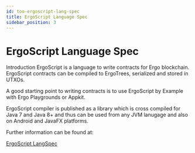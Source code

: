 ```yaml
---
id: too-ergoscript-lang-spec
title: ErgoScript Language Spec
sidebar_position: 3
---
```


# ErgoScript Language Spec

Introduction
ErgoScript is a language to write contracts for Ergo blockchain. ErgoScript contracts can be compiled to ErgoTrees, serialized and stored in UTXOs.

A good starting point to writing contracts is to use ErgoScript by Example with Ergo Playgrounds or Appkit.

ErgoScript compiler is published as a library which is cross compiled for Java 7 and Java 8+ and thus can be used from any JVM lanugage and also on Android and JavaFX platforms.

Further information can be found at:

[ErgoScript LangSpec](https://github.com/ScorexFoundation/sigmastate-interpreter/blob/develop/docs/LangSpec.md)
